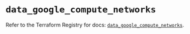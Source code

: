 # `data_google_compute_networks`

Refer to the Terraform Registry for docs: [`data_google_compute_networks`](https://registry.terraform.io/providers/hashicorp/google/5.26.0/docs/data-sources/compute_networks).
